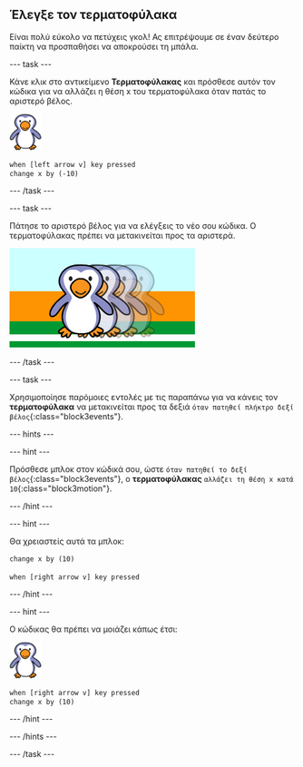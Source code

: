 ## Έλεγξε τον τερματοφύλακα

Είναι πολύ εύκολο να πετύχεις γκολ! Ας επιτρέψουμε σε έναν δεύτερο παίκτη να προσπαθήσει να αποκρούσει τη μπάλα.

--- task ---

Κάνε κλικ στο αντικείμενο __Τερματοφύλακας__ και πρόσθεσε αυτόν τον κώδικα για να αλλάζει η θέση x του τερματοφύλακα όταν πατάς το αριστερό βέλος.

![αντικείμενο τερματοφύλακα](images/goalie-sprite.png)

```blocks3
when [left arrow v] key pressed
change x by (-10)
```

--- /task ---

--- task ---

Πάτησε το αριστερό βέλος για να ελέγξεις το νέο σου κώδικα. Ο τερματοφύλακας πρέπει να μετακινείται προς τα αριστερά.

![στιγμιότυπο οθόνης](images/goalie-move-left-test.png)

--- /task ---

--- task ---

Χρησιμοποίησε παρόμοιες εντολές με τις παραπάνω για να κάνεις τον __τερματοφύλακα__ να μετακινείται προς τα δεξιά `όταν πατηθεί πλήκτρο δεξί βέλος`{:class="block3events"}.

--- hints ---


--- hint ---

Πρόσθεσε μπλοκ στον κώδικά σου, ώστε `όταν πατηθεί το δεξί βέλος`{:class="block3events"}, ο __τερματοφύλακας__ `αλλάζει τη θέση x κατά 10`{:class="block3motion"}.

--- /hint ---

--- hint ---

Θα χρειαστείς αυτά τα μπλοκ:

```blocks3
change x by (10)

when [right arrow v] key pressed
```

--- /hint ---

--- hint ---

Ο κώδικας θα πρέπει να μοιάζει κάπως έτσι:

![αντικείμενο τερματοφύλακα](images/goalie-sprite.png)

```blocks3
when [right arrow v] key pressed
change x by (10)
```

--- /hint ---

--- /hints ---

--- /task ---
